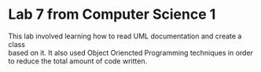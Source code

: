 # Lab 7 from Computer Science 1
This lab involved learning how to read UML documentation and create a class<br/>
based on it.  It also used Object Oriencted Programming techniques in order<br/>
to reduce the total amount of code written.
